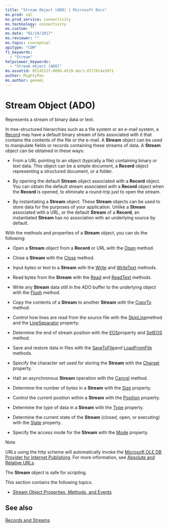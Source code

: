 ```yaml
---
title: "Stream Object (ADO) | Microsoft Docs"
ms.prod: sql
ms.prod_service: connectivity
ms.technology: connectivity
ms.custom: ""
ms.date: "01/19/2017"
ms.reviewer: ""
ms.topic: conceptual
apitype: "COM"
f1_keywords: 
  - "Stream"
helpviewer_keywords: 
  - "Stream object [ADO]"
ms.assetid: 0514531f-009d-4519-abc3-d727014a39f1
author: MightyPen
ms.author: genemi
---
```

# Stream Object (ADO)
Represents a stream of binary data or text.  
  
 In tree-structured hierarchies such as a file system or an e-mail system, a [Record](../../../ado/reference/ado-api/record-object-ado.md) may have a default binary stream of bits associated with it that contains the contents of the file or the e-mail. A **Stream** object can be used to manipulate fields or records containing these streams of data. A **Stream** object can be obtained in these ways:  
  
-   From a URL pointing to an object (typically a file) containing binary or text data. This object can be a simple document, a **Record** object representing a structured document, or a folder.  
  
-   By opening the default **Stream** object associated with a **Record** object. You can obtain the default stream associated with a **Record** object when the **Record** is opened, to eliminate a round-trip just to open the stream.  
  
-   By instantiating a **Stream** object. These **Stream** objects can be used to store data for the purposes of your application. Unlike a **Stream** associated with a URL, or the default **Stream** of a **Record**, an instantiated **Stream** has no association with an underlying source by default.  
  
 With the methods and properties of a **Stream** object, you can do the following:  
  
-   Open a **Stream** object from a **Record** or URL with the [Open](../../../ado/reference/ado-api/open-method-ado-stream.md) method.  
  
-   Close a **Stream** with the [Close](../../../ado/reference/ado-api/close-method-ado.md) method.  
  
-   Input bytes or text to a **Stream** with the [Write](../../../ado/reference/ado-api/write-method.md) and [WriteText](../../../ado/reference/ado-api/writetext-method.md) methods.  
  
-   Read bytes from the **Stream** with the [Read](../../../ado/reference/ado-api/read-method.md) and [ReadText](../../../ado/reference/ado-api/readtext-method.md) methods.  
  
-   Write any **Stream** data still in the ADO buffer to the underlying object with the [Flush](../../../ado/reference/ado-api/flush-method-ado.md) method.  
  
-   Copy the contents of a **Stream** to another **Stream** with the [CopyTo](../../../ado/reference/ado-api/copyto-method-ado.md) method.  
  
-   Control how lines are read from the source file with the [SkipLine](../../../ado/reference/ado-api/skipline-method.md)method and the [LineSeparator](../../../ado/reference/ado-api/lineseparator-property-ado.md) property.  
  
-   Determine the end of stream position with the [EOS](../../../ado/reference/ado-api/eos-property.md)property and [SetEOS](../../../ado/reference/ado-api/seteos-method.md) method.  
  
-   Save and restore data in files with the [SaveToFile](../../../ado/reference/ado-api/savetofile-method.md)and [LoadFromFile](../../../ado/reference/ado-api/loadfromfile-method-ado.md) methods.  
  
-   Specify the character set used for storing the **Stream** with the [Charset](../../../ado/reference/ado-api/charset-property-ado.md) property.  
  
-   Halt an asynchronous **Stream** operation with the [Cancel](../../../ado/reference/ado-api/cancel-method-ado.md) method.  
  
-   Determine the number of bytes in a **Stream** with the [Size](../../../ado/reference/ado-api/size-property-ado-stream.md) property.  
  
-   Control the current position within a **Stream** with the [Position](../../../ado/reference/ado-api/position-property-ado.md) property.  
  
-   Determine the type of data in a **Stream** with the [Type](../../../ado/reference/ado-api/type-property-ado-stream.md) property.  
  
-   Determine the current state of the **Stream** (closed, open, or executing) with the [State](../../../ado/reference/ado-api/state-property-ado.md) property.  
  
-   Specify the access mode for the **Stream** with the [Mode](../../../ado/reference/ado-api/mode-property-ado.md) property.  
  
> [!NOTE]
>  URLs using the http scheme will automatically invoke the [Microsoft OLE DB Provider for Internet Publishing](../../../ado/guide/appendixes/microsoft-ole-db-provider-for-internet-publishing.md). For more information, see [Absolute and Relative URLs](../../../ado/guide/data/absolute-and-relative-urls.md).  
  
 The **Stream** object is safe for scripting.  
  
 This section contains the following topics.  
  
-   [Stream Object Properties, Methods, and Events](../../../ado/reference/ado-api/stream-object-properties-methods-and-events.md)  
  
## See also  
 [Records and Streams](../../../ado/guide/data/records-and-streams.md)
